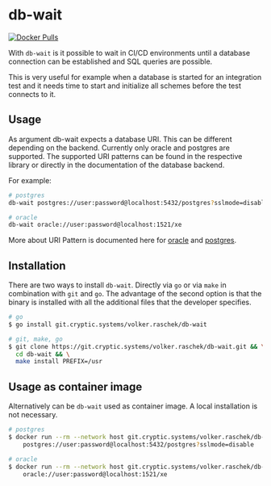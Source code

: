 # db-wait

[![Docker Pulls](https://img.shields.io/docker/pulls/volkerraschek/db-wait)](https://hub.docker.com/r/volkerraschek/db-wait)

With `db-wait` is it possible to wait in CI/CD environments until a database connection can be established and SQL
queries are possible.

This is very useful for example when a database is started for an integration test and it needs time to start and
initialize all schemes before the test connects to it.

## Usage

As argument db-wait expects a database URI. This can be different depending on the backend. Currently only oracle and
postgres are supported. The supported URI patterns can be found in the respective library or directly in the
documentation of the database backend.

For example:

```bash
# postgres
db-wait postgres://user:password@localhost:5432/postgres?sslmode=disable

# oracle
db-wait oracle://user:password@localhost:1521/xe
```

More about URI Pattern is documented here for
[oracle](https://godror.github.io/godror/doc/connection.html#-connection-strings) and
[postgres](https://www.postgresql.org/docs/current/libpq-connect.html#LIBPQ-CONNSTRING).

## Installation

There are two ways to install `db-wait`. Directly via `go` or via `make` in combination with `git` and `go`. The
advantage of the second option is that the binary is installed with all the additional files that the developer
specifies.

```bash
# go
$ go install git.cryptic.systems/volker.raschek/db-wait

# git, make, go
$ git clone https://git.cryptic.systems/volker.raschek/db-wait.git && \
  cd db-wait && \
  make install PREFIX=/usr
```

## Usage as container image

Alternatively can be `db-wait` used as container image. A local installation is not necessary.

```bash
# postgres
$ docker run --rm --network host git.cryptic.systems/volker.raschek/db-wait:latest \
    postgres://user:password@localhost:5432/postgres?sslmode=disable

# oracle
$ docker run --rm --network host git.cryptic.systems/volker.raschek/db-wait:latest \
    oracle://user:password@localhost:1521/xe
```
